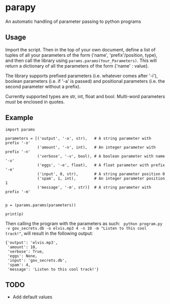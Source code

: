 # parapy
An automatic handling of parameter passing to python programs

## Usage
Import the script. Then in the top of your own document, define a list of tuples of all your parameters of the form ('name', 'prefix'/position, type), and then call the library using `params.params(Your_Parameters)`. This will return a dictionary of all the parameters of the form {'name' : value}.

The library supports prefixed parameters (i.e. whatever comes after '-i'), boolean parameters (i.e. if '-a' is passed) and positional parameters (i.e. the second parameter without a prefix).

Currently supported types are str, int, float and bool. Multi-word parameters _must_ be enclosed in quotes.

## Example
```
import params

parameters = [('output', '-o', str),   # A string parameter with prefix '-o'
              ('amount', '-n', int),   # An integer parameter with prefix '-n'
              ('verbose', '-v', bool), # A boolean parameter with name '-v'
              ('eggs', '-e', float),   # A float parameter with prefix '-e'
              ('input', 0, str),       # A string parameter position 0
              ('spam', 1, int),        # An integer parameter position 1
              ('message', '-m', str)]  # A string parameter with prefix '-m'


p = (params.params(parameters))

print(p)
```
Then calling the program with the parameters as such: ` python program.py -v gov_secrets.db -o elvis.mp3 4 -n 10 -m "Listen to this cool track!"`, will result in the following output:
```
{'output': 'elvis.mp3',
 'amount': 10,
 'verbose': True,
 'eggs': None,
 'input': 'gov_secrets.db',
 'spam': 4,
 'message': 'Listen to this cool track!'}
```

## TODO
- Add default values
